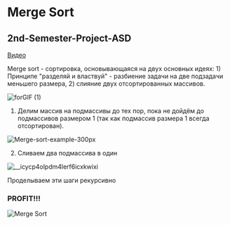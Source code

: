 # Merge Sort
## 2nd-Semester-Project-ASD
[Видео](https://www.youtube.com/watch?v=7hbwZ6g6hP4)

Merge sort - сортировка, основывающаяся на двух основных идеях: 1) Принципе "разделяй и властвуй" - разбиение задачи на две подзадачи меньшего размера, 2) слияние двух отсортированных массивов.

![forGIF (1)](https://user-images.githubusercontent.com/89994306/167442978-a6a2a1e7-2b84-41b6-8275-6230369c7cc2.gif)

1) Делим массив на подмассивы до тех пор, пока не дойдём до подмассивов размером 1 (так как подмассив размера 1 всегда отсортирован).

![Merge-sort-example-300px](https://user-images.githubusercontent.com/89994306/167467462-d43ed83a-dbc0-414f-aad3-da9d045aabfb.gif)

2) Сливаем два подмассива в один

![__icycp4olpdm4lerf6icxkwixi](https://user-images.githubusercontent.com/89994306/167467673-41bdd4b7-275f-44dd-b12c-9615c0b97a26.gif)

Проделываем эти шаги рекурсивно
### PROFIT!!!

![Merge Sort](https://user-images.githubusercontent.com/89994306/167467842-5b45eb05-7719-4ea5-a96e-a857308ad400.gif)
